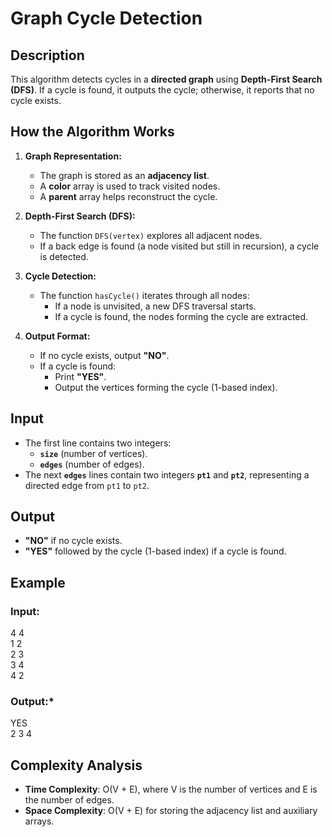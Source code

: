 # Graph Cycle Detection

## Description
This algorithm detects cycles in a **directed graph** using **Depth-First Search (DFS)**. If a cycle is found, it outputs the cycle; otherwise, it reports that no cycle exists.

## How the Algorithm Works

1. **Graph Representation:**
   - The graph is stored as an **adjacency list**.
   - A **color** array is used to track visited nodes.
   - A **parent** array helps reconstruct the cycle.

2. **Depth-First Search (DFS):**
   - The function `DFS(vertex)` explores all adjacent nodes.
   - If a back edge is found (a node visited but still in recursion), a cycle is detected.

3. **Cycle Detection:**
   - The function `hasCycle()` iterates through all nodes:
     - If a node is unvisited, a new DFS traversal starts.
     - If a cycle is found, the nodes forming the cycle are extracted.

4. **Output Format:**
   - If no cycle exists, output **"NO"**.
   - If a cycle is found:
     - Print **"YES"**.
     - Output the vertices forming the cycle (1-based index).

## Input
- The first line contains two integers:
  - **`size`** (number of vertices).
  - **`edges`** (number of edges).
- The next **`edges`** lines contain two integers **`pt1`** and **`pt2`**, representing a directed edge from `pt1` to `pt2`.

## Output
- **"NO"** if no cycle exists.
- **"YES"** followed by the cycle (1-based index) if a cycle is found.

## Example
### **Input:**

4 4 \
1 2 \
2 3 \
3 4 \
4 2

### **Output:***
YES \
2 3 4


## Complexity Analysis

- **Time Complexity**: O(V + E), where V is the number of vertices and E is the number of edges.
- **Space Complexity**: O(V + E) for storing the adjacency list and auxiliary arrays.
